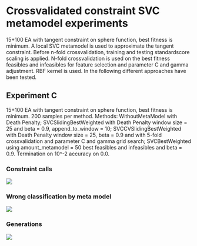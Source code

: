 # Crossvalidated constraint SVC metamodel experiments

15+100 EA with tangent constraint on sphere function, best fitness is minimum. A local SVC metamodel is used to approximate the tangent constraint. Before n-fold crossvalidation, training and testing standardscore scaling is applied. N-fold crossvalidation is used on the best fitness feasibles and infeasibles for feature selection and parameter C and gamma adjustment. RBF kernel is used. In the following different approaches have been tested.

## Experiment C

15+100 EA with tangent constraint on sphere function, best fitness is minimum. 200 samples per method. Methods: WithoutMetaModel with Death Penalty; SVCSlidingBestWeighted with Death Penalty window size = 25 and beta = 0.9, append_to_window = 10; SVCCVSlidingBestWeighted with Death Penalty window size = 25, beta = 0.9 and with 5-fold crossvalidation and parameter C and gamma grid search; SVCBestWeighted using amount_metamodel = 50 best feasibles and infeasibles and beta = 0.9. Termination on 10^-2 accuracy on 0.0.

### Constraint calls
![](http://i.imgur.com/vtOFj.png)
### Wrong classification by meta model
![](http://i.imgur.com/YHrni.png)
### Generations
![](http://i.imgur.com/Ik2xD.png)

